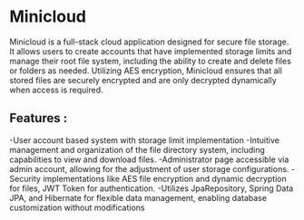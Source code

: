 # Minicloud

Minicloud is a full-stack cloud application designed for secure file storage. It allows users to create accounts that have implemented storage limits and manage their root file system, including the ability to create and delete files or folders as needed. Utilizing AES encryption, Minicloud ensures that all stored files are securely encrypted and are only decrypted dynamically when access is required.

## Features : 

-User account based system with storage limit implementation
-Intuitive management and organization of the file directory system, including capabilities to view and download files.
-Administrator page accessible via admin account, allowing for the adjustment of user storage configurations.
-Security implementations like AES file encryption and dynamic decryption for files, JWT Token for authentication.
-Utilizes JpaRepository, Spring Data JPA, and Hibernate for flexible data management, enabling database customization without modifications


